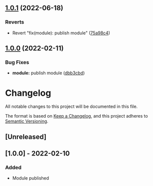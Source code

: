 ## [1.0.1](https://gitlab.com/ezuchetti/terraform-aws-cloudfront/compare/1.0.0...1.0.1) (2022-06-18)


### Reverts

* Revert "fix(module): publish module" ([75a98c4](https://gitlab.com/ezuchetti/terraform-aws-cloudfront/commit/75a98c4273f0dfcda09a2dfe1f20e72f6f953a5d))

## [1.0.0](https://gitlab.com/ezuchetti/terraform-aws-cloudfront/compare/...1.0.0) (2022-02-11)


### Bug Fixes

* **module:** publish module ([dbb3cbd](https://gitlab.com/ezuchetti/terraform-aws-cloudfront/commit/dbb3cbda631296ece796203a3ca9f7024c9a61a3))

# Changelog
All notable changes to this project will be documented in this file.

The format is based on [Keep a Changelog](https://keepachangelog.com/en/1.0.0/),
and this project adheres to [Semantic Versioning](https://semver.org/spec/v2.0.0.html).

## [Unreleased]

## [1.0.0] - 2022-02-10
### Added
- Module published
